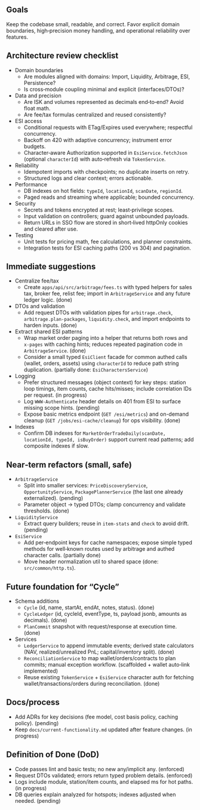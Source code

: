 ## Goals

Keep the codebase small, readable, and correct. Favor explicit domain boundaries, high‑precision money handling, and operational reliability over features.

## Architecture review checklist

- Domain boundaries
  - Are modules aligned with domains: Import, Liquidity, Arbitrage, ESI, Persistence?
  - Is cross‑module coupling minimal and explicit (interfaces/DTOs)?
- Data and precision
  - Are ISK and volumes represented as decimals end‑to‑end? Avoid float math.
  - Are fee/tax formulas centralized and reused consistently?
- ESI access
  - Conditional requests with ETag/Expires used everywhere; respectful concurrency.
  - Backoff on 420 with adaptive concurrency; instrument error budgets.
  - Character‑aware Authorization supported in `EsiService.fetchJson` (optional `characterId`) with auto‑refresh via `TokenService`.
- Reliability
  - Idempotent imports with checkpoints; no duplicate inserts on retry.
  - Structured logs and clear context; errors actionable.
- Performance
  - DB indexes on hot fields: `typeId`, `locationId`, `scanDate`, `regionId`.
  - Paged reads and streaming where applicable; bounded concurrency.
- Security
  - Secrets and tokens encrypted at rest; least‑privilege scopes.
  - Input validation on controllers; guard against unbounded payloads.
  - Return URLs in SSO flow are stored in short‑lived httpOnly cookies and cleared after use.
- Testing
  - Unit tests for pricing math, fee calculations, and planner constraints.
  - Integration tests for ESI caching paths (200 vs 304) and pagination.

## Immediate suggestions

- Centralize fee/tax
  - Create `apps/api/src/arbitrage/fees.ts` with typed helpers for sales tax, broker fee, relist fee; import in `ArbitrageService` and any future ledger logic. (done)
- DTOs and validation
  - Add request DTOs with validation pipes for `arbitrage.check`, `arbitrage.plan-packages`, `liquidity.check`, and import endpoints to harden inputs. (done)
- Extract shared ESI patterns
  - Wrap market order paging into a helper that returns both rows and `x-pages` with caching hints; reduces repeated pagination code in `ArbitrageService`. (done)
  - Consider a small typed `EsiClient` facade for common authed calls (wallet, orders, assets) using `characterId` to reduce path string duplication. (partially done: `EsiCharactersService`)
- Logging
  - Prefer structured messages (object context) for key steps: station loop timings, item counts, cache hits/misses; include correlation IDs per request. (in progress)
  - Log `WWW-Authenticate` header details on 401 from ESI to surface missing scope hints. (pending)
  - Expose basic metrics endpoint (`GET /esi/metrics`) and on-demand cleanup (`GET /jobs/esi-cache/cleanup`) for ops visibility. (done)
- Indexes
  - Confirm DB indexes for `MarketOrderTradeDaily(scanDate, locationId, typeId, isBuyOrder)` support current read patterns; add composite indexes if slow.

## Near‑term refactors (small, safe)

- `ArbitrageService`
  - Split into smaller services: `PriceDiscoveryService`, `OpportunityService`, `PackagePlannerService` (the last one already externalized). (pending)
  - Parameter object → typed DTOs; clamp concurrency and validate thresholds. (done)
- `LiquidityService`
  - Extract query builders; reuse in `item-stats` and `check` to avoid drift. (pending)
- `EsiService`
  - Add per‑endpoint keys for cache namespaces; expose simple typed methods for well‑known routes used by arbitrage and authed character calls. (partially done)
  - Move header normalization util to shared space (done: `src/common/http.ts`).

## Future foundation for “Cycle”

- Schema additions
  - `Cycle` (id, name, startAt, endAt, notes, status). (done)
  - `CycleLedger` (id, cycleId, eventType, ts, payload jsonb, amounts as decimals). (done)
  - `PlanCommit` snapshot with request/response at execution time. (done)
- Services
  - `LedgerService` to append immutable events; derived state calculators (NAV, realized/unrealized PnL; capital/inventory split). (done)
  - `ReconciliationService` to map wallet/orders/contracts to plan commits; manual exception workflow. (scaffolded + wallet auto‑link implemented)
  - Reuse existing `TokenService` + `EsiService` character auth for fetching wallet/transactions/orders during reconciliation. (done)

## Docs/process

- Add ADRs for key decisions (fee model, cost basis policy, caching policy). (pending)
- Keep `docs/current-functionality.md` updated after feature changes. (in progress)

## Definition of Done (DoD)

- Code passes lint and basic tests; no new any/implicit any. (enforced)
- Request DTOs validated; errors return typed problem details. (enforced)
- Logs include module, station/item counts, and elapsed ms for hot paths. (in progress)
- DB queries explain analyzed for hotspots; indexes adjusted when needed. (pending)
